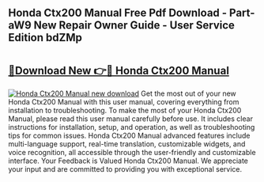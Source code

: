 ## Honda Ctx200 Manual Free Pdf Download - Part-aW9 New Repair Owner Guide - User Service Edition bdZMp

# <h2><a href="http://bc79682.oget.top/?id=Honda+Ctx200+Manual">🔗Download New 👉🔴 Honda Ctx200 Manual</a></h2>

[![Honda Ctx200 Manual new download](https://i.imgur.com/5g1atiW.png)](http://bc79682.oget.top/?id=Honda+Ctx200+Manual)
Get the most out of your new Honda Ctx200 Manual with this user manual, covering everything from installation to troubleshooting. To make the most of your Honda Ctx200 Manual, please read this user manual carefully before use. It includes clear instructions for installation, setup, and operation, as well as troubleshooting tips for common issues. Honda Ctx200 Manual advanced features include multi-language support, real-time translation, customizable widgets, and voice recognition, all accessible through the user-friendly and customizable interface. Your Feedback is Valued Honda Ctx200 Manual. We appreciate your input and are committed to providing you with exceptional service.
